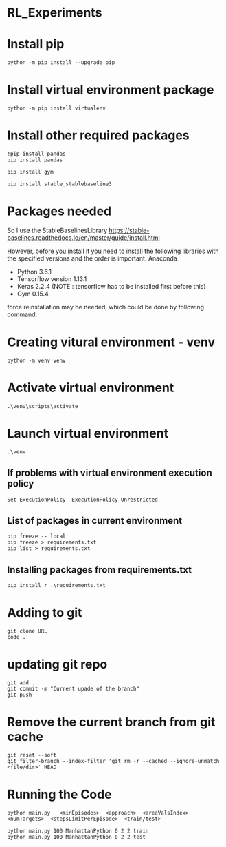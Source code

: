 # RL_Experiments
# Install pip
```
python -m pip install --upgrade pip
```

# Install virtual environment package 

```
python -m pip install virtualenv
```

# Install other required packages 
```
!pip install pandas
pip install pandas

pip install gym

pip install stable_stablebaseline3
```
# Packages needed 

So I use the StableBaselinesLibrary https://stable-baselines.readthedocs.io/en/master/guide/install.html 

However, before you install it you need to install the following libraries with the specified versions and the order is important. 
Anaconda
* Python 3.6.1
* Tensorflow version 1.13.1
* Keras 2.2.4   (NOTE : tensorflow has to be installed first before this)
* Gym 0.15.4

force reinstallation may be needed, which could be done by following command. 


# Creating vitural environment - venv 
```
python -m venv venv
```

# Activate virtual environment 
```
.\venv\scripts\activate
```

# Launch virtual environment 
```
.\venv
```

## If problems with virtual environment execution policy 
```
Set-ExecutionPolicy -ExecutionPolicy Unrestricted
```

## List of packages in current environment 
```
pip freeze -- local 
pip freeze > requirements.txt
pip list > requirements.txt
```
## Installing packages from requirements.txt  
```
pip install r .\requirements.txt
```

# Adding to git 
```
git clone URL 
code .
```

# updating git repo

```
git add . 
git commit -m "Current upade of the branch"
git push 
```

# Remove the current branch from git cache  
```
git reset --soft 
git filter-branch --index-filter 'git rm -r --cached --ignore-unmatch <file/dir>' HEAD
```

# Running the Code 
```
python main.py   <minEpisodes>  <approach>  <areaValsIndex>  <numTargets>  <stepsLimitPerEpisode>  <train/test>

python main.py 100 ManhattanPython 0 2 2 train
python main.py 100 ManhattanPython 0 2 2 test
```
